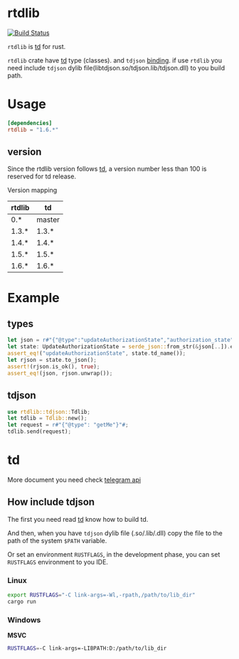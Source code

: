 rtdlib
===

[![Build Status](https://api.travis-ci.org/fewensa/rtdlib.svg)](https://travis-ci.org/fewensa/rtdlib/)


`rtdlib` is [td](https://github.com/tdlib/td) for rust.

`rtdlib` crate have [td](https://github.com/tdlib/td) type (classes). and `tdjson` [binding](../fantasy/template/rtdlib/src/tdjson.rs). if use `rtdlib` you need include `tdjson` dylib file(libtdjson.so/tdjson.lib/tdjson.dll) to you build path.



# Usage

```toml
[dependencies]
rtdlib = "1.6.*"
```

## version

Since the rtdlib version follows [td](https://github.com/tdlib/td), a version number less than 100 is reserved for td release.

Version mapping

| rtdlib    | td      |
|-----------|---------|
| 0.*       | master  |
| 1.3.*     | 1.3.*   |
| 1.4.*     | 1.4.*   |
| 1.5.*     | 1.5.*   |
| 1.6.*     | 1.6.*   |


# Example

## types

```rust
let json = r#"{"@type":"updateAuthorizationState","authorization_state":{"@type":"authorizationStateWaitTdlibParameters"}}"#;
let state: UpdateAuthorizationState = serde_json::from_str(&json[..]).expect("Json fail");
assert_eq!("updateAuthorizationState", state.td_name());
let rjson = state.to_json();
assert!(rjson.is_ok(), true);
assert_eq!(json, rjson.unwrap());
```

## tdjson

```rust
use rtdlib::tdjson::Tdlib;
let tdlib = Tdlib::new();
let request = r#"{"@type": "getMe"}"#;
tdlib.send(request);
```


# td

More document you need check [telegram api](https://core.telegram.org/api)

## How include tdjson

The first you need read [td](https://github.com/tdlib/td#building) know how to build td.

And then, when you have `tdjson` dylib file (.so/.lib/.dll) copy the file to the path of the system `$PATH` variable.

Or set an environment `RUSTFLAGS`, in the development phase, you can set `RUSTFLAGS` environment to you IDE.

### Linux

```bash
export RUSTFLAGS="-C link-args=-Wl,-rpath,/path/to/lib_dir"
cargo run
```

### Windows

**MSVC**

```bash
RUSTFLAGS=-C link-args=-LIBPATH:D:/path/to/lib_dir
```



